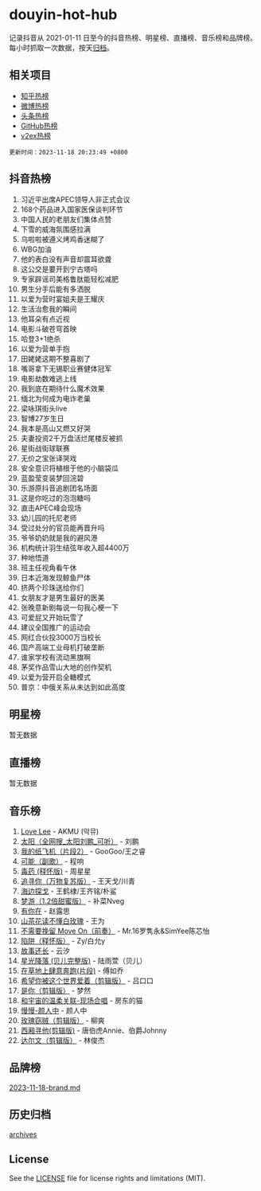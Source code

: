 # douyin-hot-hub

记录抖音从 2021-01-11 日至今的抖音热榜、明星榜、直播榜、音乐榜和品牌榜。每小时抓取一次数据，按天[归档](archives)。

## 相关项目

- [知乎热榜](https://github.com/lonnyzhang423/zhihu-hot-hub)
- [微博热榜](https://github.com/lonnyzhang423/weibo-hot-hub)
- [头条热榜](https://github.com/lonnyzhang423/toutiao-hot-hub)
- [GitHub热榜](https://github.com/lonnyzhang423/github-hot-hub)
- [v2ex热榜](https://github.com/lonnyzhang423/v2ex-hot-hub)


`更新时间：2023-11-18 20:23:49 +0800`

## 抖音热榜

1. 习近平出席APEC领导人非正式会议
1. 168个药品进入国家医保谈判环节
1. 中国人民的老朋友们集体点赞
1. 下雪的威海氛围感拉满
1. 乌啦啦被遵义烤鸡香迷糊了
1. WBG加油
1. 他的表白没有声音却震耳欲聋
1. 这公交是要开到宁古塔吗
1. 专家辟谣司美格鲁肽能轻松减肥
1. 男生分手后能有多洒脱
1. 以爱为营时宴姐夫是王耀庆
1. 生活治愈我的瞬间
1. 他耳朵有点近视
1. 电影斗破苍穹首映
1. 哈登3+1绝杀
1. 以爱为营单手抱
1. 田姥姥这期不整喜剧了
1. 嘴哥拿下无锡职业赛健体冠军
1. 电影劫数难逃上线
1. 我到底在期待什么魔术效果
1. 缅北为何成为电诈老巢
1. 梁咏琪街头live
1. 智博27岁生日
1. 我本是高山又燃又好哭
1. 夫妻投资2千万盘活烂尾楼反被抓
1. 星街战街球联赛
1. 无价之宝张译哭戏
1. 安全意识将植根于他的小脑袋瓜
1. 蓝盈莹变装梦回浣碧
1. 乐游原抖音追剧团名场面
1. 这是你吃过的泡泡糖吗
1. 直击APEC峰会现场
1. 幼儿园的托尼老师
1. 受过处分的官员能再晋升吗
1. 爷爷奶奶就是我的避风港
1. 机构统计羽生结弦年收入超4400万
1. 种地悟道
1. 班主任视角看午休
1. 日本近海发现鲸鱼尸体
1. 挤两个珍珠送给你们
1. 女朋友才是男生最好的医美
1. 张晚意新剧每说一句我心梗一下
1. 可爱屁又开始玩雪了
1. 建议全国推广的运动会
1. 网红合伙投3000万当校长
1. 国产高端工业母机打破垄断
1. 谁家学校有流动黑旗啊
1. 茅奖作品雪山大地的创作契机
1. 以爱为营开启全糖模式
1. 普京：中俄关系从未达到如此高度

## 明星榜

暂无数据

## 直播榜

暂无数据

## 音乐榜

1. [Love Lee](https://sf6-cdn-tos.douyinstatic.com/obj/tos-cn-ve-2774/o05GbkJGbCBTdDnMtB0fwOYgkeZp23vrWQDQBS) - AKMU (악뮤)
1. [太阳（全网搜_太阳刘鹏_可听）](https://sf3-cdn-tos.douyinstatic.com/obj/tos-cn-ve-2774/ogWbyIQnlBFImVbeDocRdCIYtBHlbJXgfZMvgz) - 刘鹏
1. [我的纸飞机（片段2）](https://sf6-cdn-tos.douyinstatic.com/obj/tos-cn-ve-2774/oM2ZrKcg2CD5AeRB2gkeXOFB1IxAGJdZPazYHf) - GooGoo/王之睿
1. [可能（副歌）](https://sf6-cdn-tos.douyinstatic.com/obj/tos-cn-ve-2774/cde1731888894259b333569393c2fb51) - 程响
1. [毒药 (释怀版)](https://sf6-cdn-tos.douyinstatic.com/obj/tos-cn-ve-2774/oYILMEAzspdZBIzy4frJNB8ZHPHWAhiwowd4Ad) - 周星星
1. [追寻你（万物复苏版）](https://sf6-cdn-tos.douyinstatic.com/obj/tos-cn-ve-2774/oYeAZJsbjIDit9APmBg8u6uDUQnHmoCf3gbo74) - 王天戈/川青
1. [海边探戈](https://sf3-cdn-tos.douyinstatic.com/obj/tos-cn-ve-2774/os9gE0VQCGqt6VQkZDyBBYvfSDY0QFe3vVmubn) - 王鹤棣/王齐铭/朴鲨
1. [梦游（1.2倍甜蜜版）](https://sf6-cdn-tos.douyinstatic.com/obj/tos-cn-ve-2774/o4gyAUm8hwufoEABmwVIiQtHsFuGzAEEWtNMzo) - 补菜Nveg
1. [有你在](https://sf6-cdn-tos.douyinstatic.com/obj/tos-cn-ve-2774/o8zImmNsI8B0yfAW5FKAB1oBhkMAlIrwsZEi1V) - 赵露思
1. [山茶花读不懂白玫瑰](https://sf6-cdn-tos.douyinstatic.com/obj/tos-cn-ve-2774/osfn8B7DktrRHEPJgPCfDbw7QDQEkwC16BxZg9) - 王为
1. [不需要挽留 Move On（前奏）](https://sf3-cdn-tos.douyinstatic.com/obj/tos-cn-ve-2774/ooCBhgCCkF4nExzQL9WZSUbitfA8IsDkgQIYhe) - Mr.16罗隽永&SimYee陈芯怡
1. [陷阱（释怀版）](https://sf3-cdn-tos.douyinstatic.com/obj/tos-cn-ve-2774/oE8C21LeZrzKLDFfQYgMzx4GAIHageG5IzayY7) - Zy/白允y
1. [故事还长](https://sf6-cdn-tos.douyinstatic.com/obj/tos-cn-ve-2774/30a26758c8594f0ab81ac675c33ee2c5) - 云汐
1. [星光降落 (贝儿完整版)](https://sf3-cdn-tos.douyinstatic.com/obj/tos-cn-ve-2774/okwB9hAwyAtsFFkFBzAX1hOOfQuIoMNs0W2Mwr) - 陆雨萱（贝儿）
1. [在草地上肆意奔跑(片段)](https://sf3-cdn-tos.douyinstatic.com/obj/tos-cn-ve-2774/8831d494742f45dabdfa8adb8b817259) - 傅如乔
1. [希望你被这个世界爱着（剪辑版）](https://sf6-cdn-tos.douyinstatic.com/obj/tos-cn-ve-2774/oo4H3BfEygN7l7bQaMBOZHCQ1eI4FqtED5skQ2) - 吕口口
1. [是你（剪辑版）](https://sf3-cdn-tos.douyinstatic.com/obj/tos-cn-ve-2774/46019dae783c4c969944217fe1cfafc4) - 梦然
1. [和宇宙的温柔关联-现场合唱](https://sf3-cdn-tos.douyinstatic.com/obj/tos-cn-ve-2774/o0hONGDYQBgk0e5bqDeQOonVmncA6tC2nBwZLT) - 房东的猫
1. [慢慢-颜人中](https://sf6-cdn-tos.douyinstatic.com/obj/tos-cn-ve-2774/ocjHNfBXdBxQNC8ZGAeoLMFTUgtBg8bkExunDC) - 颜人中
1. [玫瑰窃贼（剪辑版）](https://sf3-cdn-tos.douyinstatic.com/obj/tos-cn-ve-2774/oMqAsB3ixIhSWqAJOAwf3a0hU2zKJLBolQtFlI) - 柳爽
1. [西厢寻他(剪辑版)](https://sf3-cdn-tos.douyinstatic.com/obj/tos-cn-ve-2774/oUsAVfAQKlRNxEv5qxvIB8o5qmIWUcXbzJKJhw) - 唐伯虎Annie、伯爵Johnny
1. [达尔文（剪辑版）](https://sf3-cdn-tos.douyinstatic.com/obj/tos-cn-ve-2774/oQuPQQmEgnCeZsgKQ78VBZjNVtegzBGpoSbQPD) - 林俊杰

## 品牌榜

[2023-11-18-brand.md](archives/2023-11-18-brand.md)

## 历史归档

[archives](archives)

## License

See the [LICENSE](LICENSE) file for license rights and limitations (MIT).
